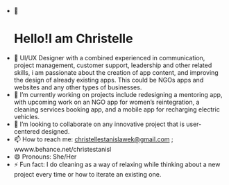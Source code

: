 - 👋 <h1>Hello!I am Christelle </h1>
- 👀 UI/UX Designer with a combined experienced in communication, project management, customer support, leadership and other related skills, i am passionate about the creation of app content, and improving the design of already existing apps. This could be NGOs apps and websites and any other types of businesses.
- 🌱 I’m currently working on projects include redesigning a mentoring app, with upcoming
work on an NGO app for women’s reintegration, a cleaning services booking app, and a
mobile app for recharging electric vehicles.
- 💞️ I’m looking to collaborate on any innovative project that is user-centered designed.
- 📫 How to reach me: christellestanislawek@gmail.com ; wwww.behance.net/christestanisl   
- 😄 Pronouns: She/Her
- ⚡ Fun fact: I do cleaning as a way of relaxing while thinking about a new project every time or how to iterate an existing one.
 </p>
 
<!---
ChrisSta-UX/ChrisSta-UX is a ✨ special ✨ repository because its `README.md` (this file) appears on your GitHub profile.
You can click the Preview link to take a look at your changes.
--->
